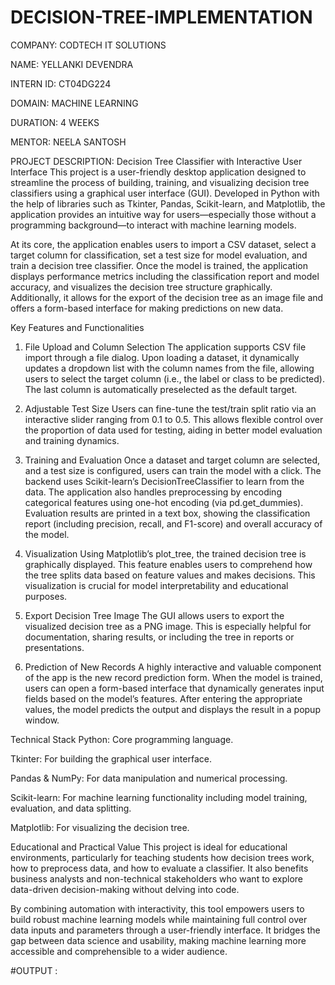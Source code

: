 # DECISION-TREE-IMPLEMENTATION

COMPANY: CODTECH IT SOLUTIONS

NAME: YELLANKI DEVENDRA

INTERN ID: CT04DG224

DOMAIN: MACHINE LEARNING

DURATION: 4 WEEKS

MENTOR: NEELA SANTOSH

PROJECT DESCRIPTION: Decision Tree Classifier with Interactive User Interface
This project is a user-friendly desktop application designed to streamline the process of building, training, and visualizing decision tree classifiers using a graphical user interface (GUI). Developed in Python with the help of libraries such as Tkinter, Pandas, Scikit-learn, and Matplotlib, the application provides an intuitive way for users—especially those without a programming background—to interact with machine learning models.

At its core, the application enables users to import a CSV dataset, select a target column for classification, set a test size for model evaluation, and train a decision tree classifier. Once the model is trained, the application displays performance metrics including the classification report and model accuracy, and visualizes the decision tree structure graphically. Additionally, it allows for the export of the decision tree as an image file and offers a form-based interface for making predictions on new data.

Key Features and Functionalities
1. File Upload and Column Selection
The application supports CSV file import through a file dialog. Upon loading a dataset, it dynamically updates a dropdown list with the column names from the file, allowing users to select the target column (i.e., the label or class to be predicted). The last column is automatically preselected as the default target.

2. Adjustable Test Size
Users can fine-tune the test/train split ratio via an interactive slider ranging from 0.1 to 0.5. This allows flexible control over the proportion of data used for testing, aiding in better model evaluation and training dynamics.

3. Training and Evaluation
Once a dataset and target column are selected, and a test size is configured, users can train the model with a click. The backend uses Scikit-learn’s DecisionTreeClassifier to learn from the data. The application also handles preprocessing by encoding categorical features using one-hot encoding (via pd.get_dummies). Evaluation results are printed in a text box, showing the classification report (including precision, recall, and F1-score) and overall accuracy of the model.

4. Visualization
Using Matplotlib’s plot_tree, the trained decision tree is graphically displayed. This feature enables users to comprehend how the tree splits data based on feature values and makes decisions. This visualization is crucial for model interpretability and educational purposes.

5. Export Decision Tree Image
The GUI allows users to export the visualized decision tree as a PNG image. This is especially helpful for documentation, sharing results, or including the tree in reports or presentations.

6. Prediction of New Records
A highly interactive and valuable component of the app is the new record prediction form. When the model is trained, users can open a form-based interface that dynamically generates input fields based on the model’s features. After entering the appropriate values, the model predicts the output and displays the result in a popup window.

Technical Stack
Python: Core programming language.

Tkinter: For building the graphical user interface.

Pandas & NumPy: For data manipulation and numerical processing.

Scikit-learn: For machine learning functionality including model training, evaluation, and data splitting.

Matplotlib: For visualizing the decision tree.

Educational and Practical Value
This project is ideal for educational environments, particularly for teaching students how decision trees work, how to preprocess data, and how to evaluate a classifier. It also benefits business analysts and non-technical stakeholders who want to explore data-driven decision-making without delving into code.

By combining automation with interactivity, this tool empowers users to build robust machine learning models while maintaining full control over data inputs and parameters through a user-friendly interface. It bridges the gap between data science and usability, making machine learning more accessible and comprehensible to a wider audience.

#OUTPUT :



